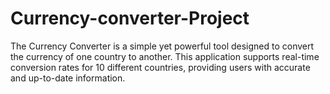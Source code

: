 # Currency-converter-Project
The Currency Converter is a simple yet powerful tool designed to convert the currency of one country to another. This application supports real-time conversion rates for 10 different countries, providing users with accurate and up-to-date information.
